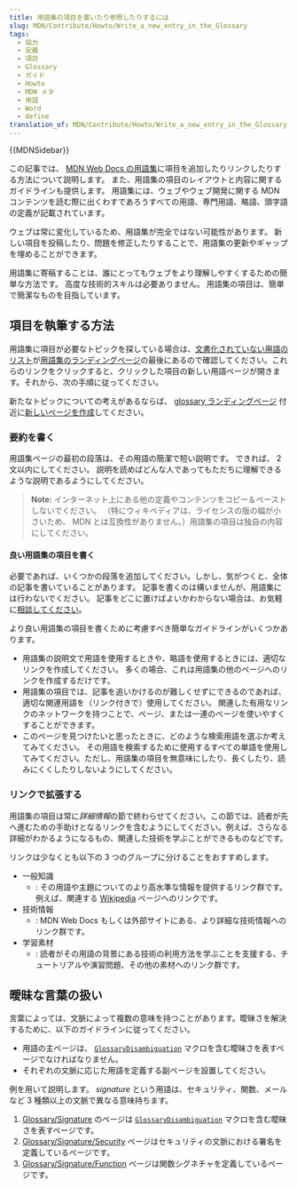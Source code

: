 ```yaml
---
title: 用語集の項目を書いたり参照したりするには
slug: MDN/Contribute/Howto/Write_a_new_entry_in_the_Glossary
tags:
  - 協力
  - 定義
  - 項目
  - Glossary
  - ガイド
  - Howto
  - MDN メタ
  - 用語
  - Word
  - define
translation_of: MDN/Contribute/Howto/Write_a_new_entry_in_the_Glossary
---
```

{{MDNSidebar}}

この記事では、 [MDN Web Docs の用語集](/ja/docs/Glossary)に項目を追加したりリンクしたりする方法について説明します。
また、用語集の項目のレイアウトと内容に関するガイドラインも提供します。
用語集には、ウェブやウェブ開発に関する MDN コンテンツを読む際に出くわすであろうすべての用語、専門用語、略語、頭字語の定義が記載されています。

ウェブは常に変化しているため、用語集が完全ではない可能性があります。
新しい項目を投稿したり、問題を修正したりすることで、用語集の更新やギャップを埋めることができます。

用語集に寄稿することは、誰にとってもウェブをより理解しやすくするための簡単な方法です。
高度な技術的スキルは必要ありません。
用語集の項目は、簡単で簡潔なものを目指しています。

## 項目を執筆する方法

用語集に項目が必要なトピックを探している場合は、[文書化されていない用語のリスト](/ja/docs/Glossary#contribute_to_the_glossary)が[用語集のランディングページ](/ja/docs/Glossary)の最後にあるので確認してください。これらのリンクをクリックすると、クリックした項目の新しい用語ページが開きます。それから、次の手順に従ってください。

新たなトピックについての考えがあるならば、 [glossary ランディングページ](https://github.com/mdn/content/tree/main/files/en-us/glossary) 付近に[新しいページを作成](https://github.com/mdn/content#adding-a-new-document)してください。

### 要約を書く

用語集ページの最初の段落は、その用語の簡潔で短い説明です。
できれば、 2 文以内にしてください。
説明を読めばどんな人であってもただちに理解できるような説明であるようにしてください。

> **Note:** インターネット上にある他の定義やコンテンツをコピー＆ペーストしないでください。
> （特にウィキペディアは、ライセンスの版の幅が小さいため、 MDN とは互換性がありません。）用語集の項目は独自の内容にしてください。

#### 良い用語集の項目を書く

必要であれば、いくつかの段落を追加してください。しかし、気がつくと、全体の記事を書いていることがあります。
記事を書くのは構いませんが、用語集には行わないでください。
記事をどこに置けばよいかわからない場合は、お気軽に[相談してください](/ja/docs/MDN/Contribute/Getting_started#step_4_ask_for_help)。

より良い用語集の項目を書くために考慮すべき簡単なガイドラインがいくつかあります。

- 用語集の説明文で用語を使用するときや、略語を使用するときには、適切なリンクを作成してください。
  多くの場合、これは用語集の他のページへのリンクを作成するだけです。
- 用語集の項目では、記事を追いかけるのが難しくせずにできるのであれば、適切な関連用語を（リンク付きで）使用してください。
  関連した有用なリンクのネットワークを持つことで、ページ、または一連のページを使いやすくすることができます。
- このページを見つけたいと思ったときに、どのような検索用語を選ぶか考えてみてください。
  その用語を検索するために使用するすべての単語を使用してみてください。ただし、用語集の項目を無意味にしたり、長くしたり、読みにくくしたりしないようにしてください。

### リンクで拡張する

用語集の項目は常に*詳細情報*の節で終わらせてください。この節では、読者が先へ進むための手助けとなるリンクを含むようにしてください。例えば、さらなる詳細がわかるようになるもの、関連した技術を学ぶことができるものなどです。

リンクは少なくとも以下の 3 つのグループに分けることをおすすめします。

- 一般知識
  - : その用語や主題についてのより高水準な情報を提供するリンク群です。例えば、関連する [Wikipedia](https://www.wikipedia.org/) ページへのリンクです。
- 技術情報
  - : MDN Web Docs もしくは外部サイトにある、より詳細な技術情報へのリンク群です。
- 学習素材
  - : 読者がその用語の背景にある技術の利用方法を学ぶことを支援する、チュートリアルや演習問題、その他の素材へのリンク群です。

## 曖昧な言葉の扱い

言葉によっては、文脈によって複数の意味を持つことがあります。曖昧さを解決するために、以下のガイドラインに従ってください。

- 用語の主ページは、 [`GlossaryDisambiguation`](https://github.com/mdn/yari/blob/main/kumascript/macros/GlossaryDisambiguation.ejs) マクロを含む曖昧さを表すページでなければなりません。
- それぞれの文脈に応じた用語を定義する副ページを設置してください。

例を用いて説明します。 _signature_ という用語は、セキュリティ、関数、メールなど 3 種類以上の文脈で異なる意味持ちます。

1. [Glossary/Signature](/ja/docs/Glossary/Signature) のページは [`GlossaryDisambiguation`](https://github.com/mdn/yari/blob/main/kumascript/macros/GlossaryDisambiguation.ejs) マクロを含む曖昧さを表すページです。
2. [Glossary/Signature/Security](/ja/docs/Glossary/Signature/Security) ページはセキュリティの文脈における署名を定義しているページです。
3. [Glossary/Signature/Function](/ja/docs/Glossary/Signature/Function) ページは関数シグネチャを定義しているページです。
